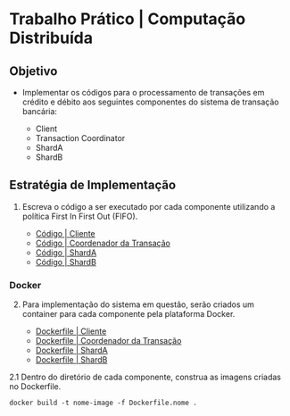 # Trabalho Prático | Computação Distribuída

## Objetivo

- Implementar os códigos para o processamento de transações em crédito e débito aos seguintes componentes do sistema de transação bancária:

    - Client
    - Transaction Coordinator
    - ShardA
    - ShardB

## Estratégia de Implementação

1. Escreva o código a ser executado por cada componente utilizando a política First In First Out (FIFO).

    - [Código | Cliente](./cliente.py)
    - [Código | Coordenador da Transação](./coord.py)
    - [Código | ShardA](./shardA.py)
    - [Código | ShardB](./shardB.py)

### Docker

2. Para implementação do sistema em questão, serão criados um container para cada componente pela plataforma Docker.

    - [Dockerfile | Cliente](./Client/Dockerfile)
    - [Dockerfile | Coordenador da Transação](./CoordTrans/Dockerfile)
    - [Dockerfile | ShardA](./ShardA/Dockerfile)
    - [Dockerfile | ShardB](./ShardB/Dockerfile)

2.1 Dentro do diretório de cada componente, construa as imagens criadas no Dockerfile.

    docker build -t nome-image -f Dockerfile.nome .

